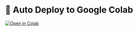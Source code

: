 # 🚀 Auto Deploy to Google Colab  

[![Open in Colab](https://colab.research.google.com/assets/colab-badge.svg)](https://colab.research.google.com/github/autofollower350/Llkkl/blob/main/bot.ipynb)
